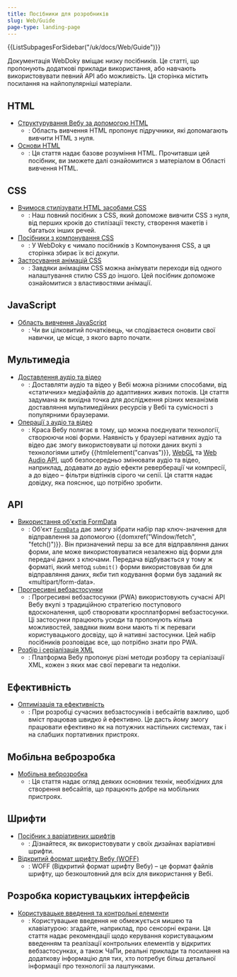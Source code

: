 ```yaml
---
title: Посібники для розробників
slug: Web/Guide
page-type: landing-page
---
```


<section id="Quick_links">
  {{ListSubpagesForSidebar("/uk/docs/Web/Guide")}}
</section>

Документація WebDoky вміщає низку посібників. Це статті, що пропонують додаткові приклади використання, або навчають використовувати певний API або можливість. Ця сторінка містить посилання на найпопулярніші матеріали.

## HTML

- [Структурування Вебу за допомогою HTML](/uk/docs/Learn/HTML)
  - : Область вивчення HTML пропонує підручники, які допомагають вивчити HTML з нуля.
- [Основи HTML](/uk/docs/Learn/Getting_started_with_the_web/HTML_basics)
  - : Ця стаття надає базове розуміння HTML. Прочитавши цей посібник, ви зможете далі ознайомитися з матеріалом в Області вивчення HTML.

## CSS

- [Вчимося стилізувати HTML засобами CSS](/uk/docs/Learn/CSS)
  - : Наш повний посібник з CSS, який допоможе вивчити CSS з нуля, від перших кроків до стилізації тексту, створення макетів і багатьох інших речей.
- [Посібники з компонування CSS](/uk/docs/Web/Guide/CSS/CSS_Layout)
  - : У WebDoky є чимало посібників з Компонування CSS, а ця сторінка збирає їх всі докупи.
- [Застосування анімацій CSS](/uk/docs/Web/CSS/CSS_animations/Using_CSS_animations)
  - : Завдяки анімаціям CSS можна анімувати переходи від одного налаштування стилю CSS до іншого. Цей посібник допоможе ознайомитися з властивостями анімації.

## JavaScript

- [Область вивчення JavaScript](/uk/docs/Learn/JavaScript)
  - : Чи ви цілковитий початківець, чи сподіваєтеся оновити свої навички, це місце, з якого варто почати.

## Мультимедіа

- [Доставлення аудіо та відео](/uk/docs/Web/Media/Audio_and_video_delivery)
  - : Доставляти аудіо та відео у Вебі можна різними способами, від «статичних» медіафайлів до адаптивних живих потоків. Ця стаття задумана як вихідна точка для дослідження різних механізмів доставляння мультимедійних ресурсів у Вебі та сумісності з популярними браузерами.
- [Операції з аудіо та відео](/uk/docs/Web/Media/Audio_and_video_manipulation)
  - : Краса Вебу полягає в тому, що можна поєднувати технології, створюючи нові форми. Наявність у браузері нативних аудіо та відео дає змогу використовувати ці потоки даних вкупі з технологіями штибу {{htmlelement("canvas")}}, [WebGL](/uk/docs/Web/API/WebGL_API) та [Web Audio API](/uk/docs/Web/API/Web_Audio_API), щоб безпосередньо змінювати аудіо та відео, наприклад, додавати до аудіо ефекти реверберації чи компресії, а до відео – фільтри відтінків сірого чи сепії. Ця стаття надає довідку, яка пояснює, що потрібно зробити.

## API

- [Використання об'єктів FormData](/uk/docs/Web/API/XMLHttpRequest_API/Using_FormData_Objects)
  - : Об'єкт [`FormData`](/uk/docs/Web/API/FormData) дає змогу зібрати набір пар ключ-значення для відправлення за допомогою {{domxref("Window/fetch", "fetch()")}}. Він призначений перш за все для відправляння даних форми, але може використовуватися незалежно від форми для передачі даних з ключами. Передача відбувається у тому ж форматі, який метод `submit()` форми використовував би для відправляння даних, якби тип кодування форми був заданий як «multipart/form-data».
- [Прогресивні вебзастосунки](/uk/docs/Web/Progressive_web_apps#kliuchovi-posibnyky-pwa)
  - : Прогресивні вебзастосунки (PWA) використовують сучасні API Вебу вкупі з традиційною стратегією поступового вдосконалення, щоб створювати кросплатформні вебзастосунки. Ці застосунки працюють усюди та пропонують кілька можливостей, завдяки яким вони мають ті ж переваги користувацького досвіду, що й нативні застосунки. Цей набір посібників розповідає все, що потрібно знати про PWA.
- [Розбір і серіалізація XML](/uk/docs/Web/XML/Parsing_and_serializing_XML)
  - : Платформа Вебу пропонує різні методи розбору та серіалізації XML, кожен з яких має свої переваги та недоліки.

## Ефективність

- [Оптимізація та ефективність](/uk/docs/Web/Performance)
  - : При розробці сучасних вебзастосунків і вебсайтів важливо, щоб вміст працював швидко й ефективно. Це дасть йому змогу працювати ефективно як на потужних настільних системах, так і на слабших портативних пристроях.

## Мобільна веброзробка

- [Мобільна веброзробка](/uk/docs/Learn/CSS/CSS_layout/Responsive_Design)
  - : Ця стаття надає огляд деяких основних технік, необхідних для створення вебсайтів, що працюють добре на мобільних пристроях.

## Шрифти

- [Посібник з варіативних шрифтів](/uk/docs/Web/CSS/CSS_fonts/Variable_fonts_guide)
  - : Дізнайтеся, як використовувати у своїх дизайнах варіативні шрифти.
- [Відкритий формат шрифту Вебу (WOFF)](/uk/docs/Web/CSS/CSS_fonts/WOFF)
  - : WOFF (Відкритий формат шрифту Вебу) – це формат файлів шрифту, що безкоштовний для всіх для використання у Вебі.

## Розробка користувацьких інтерфейсів

- [Користувацьке введення та контрольні елементи](/uk/docs/Learn/Forms/User_input_methods)
  - : Користувацьке введення не обмежується мишею та клавіатурою: згадайте, наприклад, про сенсорні екрани. Ця стаття надає рекомендації щодо керування користувацьким введенням та реалізації контрольних елементів у відкритих вебзастосунках, а також ЧаПи, реальні приклади та посилання на додаткову інформацію для тих, хто потребує більш детальної інформації про технології за лаштунками.
